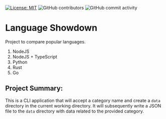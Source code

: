 [![License: MIT](https://img.shields.io/badge/License-MIT-yellow.svg)](https://opensource.org/licenses/MIT) ![GitHub contributors](https://img.shields.io/github/contributors/spiray/lang-showdown.svg) ![GitHub commit activity](https://img.shields.io/github/commit-activity/m/spiray/lang-showdown.svg)

# Language Showdown
Project to compare popular languages. 
1. NodeJS
2. NodeJS + TypeScript
3. Python
4. Rust
5. Go

## Project Summary:
This is a CLI application that will accept a category name and create a `data` directory in the current working directory. It will subsequently write a JSON file to the `data` directory with data related to the provided category.
